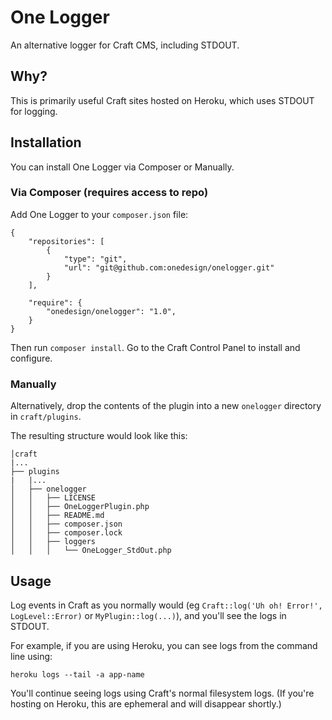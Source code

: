 # One Logger

An alternative logger for Craft CMS, including STDOUT.

## Why?

This is primarily useful Craft sites hosted on Heroku, which uses STDOUT for logging.

## Installation

You can install One Logger via Composer or Manually.

### Via Composer (requires access to repo)

Add One Logger to your `composer.json` file:

```
{
    "repositories": [
        {
            "type": "git",
            "url": "git@github.com:onedesign/onelogger.git"
        }
    ],

    "require": {
        "onedesign/onelogger": "1.0",
    }
}
```

Then run `composer install`. Go to the Craft Control Panel to install and configure.

### Manually

Alternatively, drop the contents of the plugin into a new `onelogger` directory in `craft/plugins`.

The resulting structure would look like this:

```
│craft
|...
├── plugins
|   |...
│   ├── onelogger
│   │   ├── LICENSE
│   │   ├── OneLoggerPlugin.php
│   │   ├── README.md
│   │   ├── composer.json
│   │   ├── composer.lock
│   │   ├── loggers
│   │   │   └── OneLogger_StdOut.php
```

## Usage

Log events in Craft as you normally would (eg `Craft::log('Uh oh! Error!', LogLevel::Error)` or `MyPlugin::log(...)`), and you'll see the logs in STDOUT.

For example, if you are using Heroku, you can see logs from the command line using:

```
heroku logs --tail -a app-name
```

You'll continue seeing logs using Craft's normal filesystem logs. (If you're hosting on Heroku, this are ephemeral and will disappear shortly.)
